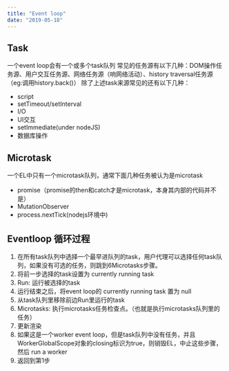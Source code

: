 ```yaml
---
title: "Event loop"
date: "2019-05-18"
---
```



## Task
一个event loop会有一个或多个task队列
常见的任务源有以下几种：DOM操作任务源、用户交互任务源、网络任务源（响网络活动）、history traversal任务源（eg:调用history.back()）
除了上述task来源常见的还有以下几种：
- script
- setTimeout/setInterval
- I/O
- UI交互
- setImmediate(under nodeJS)
- 数据库操作

## Microtask
一个EL中只有一个microtask队列，通常下面几种任务被认为是microtask
- promise（promise的then和catch才是microtask，本身其内部的代码并不是）
- MutationObserver
- process.nextTick(nodejs环境中)

## Eventloop 循环过程
1. 在所有task队列中选择一个最早进队列的task，用户代理可以选择任何task队列，如果没有可选的任务，则跳到6Microtasks步骤。
1. 将前一步选择的task设置为 currently running task
1. Run: 运行被选择的task
1. 运行结束之后，将event loop的 currently running task 置为 null
1. 从task队列里移除前边Run里运行的task
1. Microtasks: 执行microtasks任务检查点。（也就是执行microtasks队列里的任务）
1. 更新渲染
1. 如果这是一个worker event loop，但是task队列中没有任务，并且WorkerGlobalScope对象的closing标识为true，则销毁EL，中止这些步骤，然后 run a worker
1. 返回到第1步
